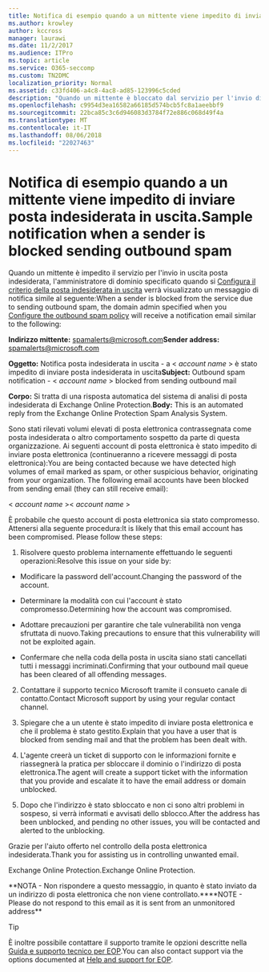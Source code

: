 ```yaml
---
title: Notifica di esempio quando a un mittente viene impedito di inviare posta indesiderata in uscita.
ms.author: krowley
author: kccross
manager: laurawi
ms.date: 11/2/2017
ms.audience: ITPro
ms.topic: article
ms.service: O365-seccomp
ms.custom: TN2DMC
localization_priority: Normal
ms.assetid: c33fd406-a4c8-4ac8-ad85-123996c5cded
description: "Quando un mittente è bloccato dal servizio per l'invio di posta indesiderata in uscita, l'amministratore di dominio specificato quando si configura il criterio della posta indesiderata in uscita riceverà un messaggio di notifica simile al seguente:"
ms.openlocfilehash: c9954d3ea16582a66185d574bcb5fc8a1aeebbf9
ms.sourcegitcommit: 22bca85c3c6d946083d3784f72e886c068d49f4a
ms.translationtype: MT
ms.contentlocale: it-IT
ms.lasthandoff: 08/06/2018
ms.locfileid: "22027463"
---
```

# <a name="sample-notification-when-a-sender-is-blocked-sending-outbound-spam"></a><span data-ttu-id="77d3d-103">Notifica di esempio quando a un mittente viene impedito di inviare posta indesiderata in uscita.</span><span class="sxs-lookup"><span data-stu-id="77d3d-103">Sample notification when a sender is blocked sending outbound spam</span></span>

<span data-ttu-id="77d3d-104">Quando un mittente è impedito il servizio per l'invio in uscita posta indesiderata, l'amministratore di dominio specificato quando si [Configura il criterio della posta indesiderata in uscita](configure-the-outbound-spam-policy.md) verrà visualizzato un messaggio di notifica simile al seguente:</span><span class="sxs-lookup"><span data-stu-id="77d3d-104">When a sender is blocked from the service due to sending outbound spam, the domain admin specified when you [Configure the outbound spam policy](configure-the-outbound-spam-policy.md) will receive a notification email similar to the following:</span></span> 
  
 <span data-ttu-id="77d3d-105">**Indirizzo mittente:** spamalerts@microsoft.com</span><span class="sxs-lookup"><span data-stu-id="77d3d-105">**Sender address:** spamalerts@microsoft.com</span></span> 
  
 <span data-ttu-id="77d3d-106">**Oggetto:** Notifica posta indesiderata in uscita - a \<  *account name*  \> è stato impedito di inviare posta indesiderata in uscita</span><span class="sxs-lookup"><span data-stu-id="77d3d-106">**Subject:** Outbound spam notification - \<  *account name*  \> blocked from sending outbound mail</span></span> 
  
 <span data-ttu-id="77d3d-107">**Corpo:** Si tratta di una risposta automatica del sistema di analisi di posta indesiderata di Exchange Online Protection.</span><span class="sxs-lookup"><span data-stu-id="77d3d-107">**Body:** This is an automated reply from the Exchange Online Protection Spam Analysis System.</span></span> 
  
<span data-ttu-id="77d3d-p101">Sono stati rilevati volumi elevati di posta elettronica contrassegnata come posta indesiderata o altro comportamento sospetto da parte di questa organizzazione. Ai seguenti account di posta elettronica è stato impedito di inviare posta elettronica (continueranno a ricevere messaggi di posta elettronica):</span><span class="sxs-lookup"><span data-stu-id="77d3d-p101">You are being contacted because we have detected high volumes of email marked as spam, or other suspicious behavior, originating from your organization. The following email accounts have been blocked from sending email (they can still receive email):</span></span>
  
<span data-ttu-id="77d3d-110">\< *account name*  \></span><span class="sxs-lookup"><span data-stu-id="77d3d-110">\< *account name*  \></span></span> 
  
<span data-ttu-id="77d3d-p102">È probabile che questo account di posta elettronica sia stato compromesso. Attenersi alla seguente procedura:</span><span class="sxs-lookup"><span data-stu-id="77d3d-p102">It is likely that this email account has been compromised. Please follow these steps:</span></span>
  
1. <span data-ttu-id="77d3d-113">Risolvere questo problema internamente effettuando le seguenti operazioni:</span><span class="sxs-lookup"><span data-stu-id="77d3d-113">Resolve this issue on your side by:</span></span>
    
  - <span data-ttu-id="77d3d-114">Modificare la password dell'account.</span><span class="sxs-lookup"><span data-stu-id="77d3d-114">Changing the password of the account.</span></span>
    
  - <span data-ttu-id="77d3d-115">Determinare la modalità con cui l'account è stato compromesso.</span><span class="sxs-lookup"><span data-stu-id="77d3d-115">Determining how the account was compromised.</span></span>
    
  - <span data-ttu-id="77d3d-116">Adottare precauzioni per garantire che tale vulnerabilità non venga sfruttata di nuovo.</span><span class="sxs-lookup"><span data-stu-id="77d3d-116">Taking precautions to ensure that this vulnerability will not be exploited again.</span></span>
    
  - <span data-ttu-id="77d3d-117">Confermare che nella coda della posta in uscita siano stati cancellati tutti i messaggi incriminati.</span><span class="sxs-lookup"><span data-stu-id="77d3d-117">Confirming that your outbound mail queue has been cleared of all offending messages.</span></span>
    
2. <span data-ttu-id="77d3d-118">Contattare il supporto tecnico Microsoft tramite il consueto canale di contatto.</span><span class="sxs-lookup"><span data-stu-id="77d3d-118">Contact Microsoft support by using your regular contact channel.</span></span>
    
3. <span data-ttu-id="77d3d-119">Spiegare che a un utente è stato impedito di inviare posta elettronica e che il problema è stato gestito.</span><span class="sxs-lookup"><span data-stu-id="77d3d-119">Explain that you have a user that is blocked from sending mail and that the problem has been dealt with.</span></span>
    
4. <span data-ttu-id="77d3d-120">L'agente creerà un ticket di supporto con le informazioni fornite e riassegnerà la pratica per sbloccare il dominio o l'indirizzo di posta elettronica.</span><span class="sxs-lookup"><span data-stu-id="77d3d-120">The agent will create a support ticket with the information that you provide and escalate it to have the email address or domain unblocked.</span></span>
    
5. <span data-ttu-id="77d3d-121">Dopo che l'indirizzo è stato sbloccato e non ci sono altri problemi in sospeso, si verrà informati e avvisati dello sblocco.</span><span class="sxs-lookup"><span data-stu-id="77d3d-121">After the address has been unblocked, and pending no other issues, you will be contacted and alerted to the unblocking.</span></span>
    
<span data-ttu-id="77d3d-122">Grazie per l'aiuto offerto nel controllo della posta elettronica indesiderata.</span><span class="sxs-lookup"><span data-stu-id="77d3d-122">Thank you for assisting us in controlling unwanted email.</span></span>
  
<span data-ttu-id="77d3d-123">Exchange Online Protection.</span><span class="sxs-lookup"><span data-stu-id="77d3d-123">Exchange Online Protection.</span></span>
  
<span data-ttu-id="77d3d-124">\*\*NOTA - Non rispondere a questo messaggio, in quanto è stato inviato da un indirizzo di posta elettronica che non viene controllato.\*\*</span><span class="sxs-lookup"><span data-stu-id="77d3d-124">\*\*NOTE - Please do not respond to this email as it is sent from an unmonitored address\*\*</span></span>
  
> [!TIP]
> <span data-ttu-id="77d3d-125">È inoltre possibile contattare il supporto tramite le opzioni descritte nella [Guida e supporto tecnico per EOP](eop/help-and-support-for-eop.md).</span><span class="sxs-lookup"><span data-stu-id="77d3d-125">You can also contact support via the options documented at [Help and support for EOP](eop/help-and-support-for-eop.md).</span></span> 
  

